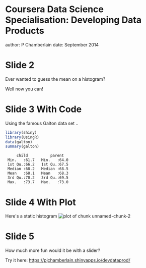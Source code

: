 Coursera Data Science Specialisation: Developing Data Products
========================================================
author: P Chamberlain
date: September 2014

Slide 2
========================================================

Ever wanted to guess the mean on a histogram?

Well now you can!

Slide 3 With Code
========================================================

Using the famous Galton data set ..

```r
library(shiny)
library(UsingR)
data(galton)
summary(galton)
```

```
     child          parent    
 Min.   :61.7   Min.   :64.0  
 1st Qu.:66.2   1st Qu.:67.5  
 Median :68.2   Median :68.5  
 Mean   :68.1   Mean   :68.3  
 3rd Qu.:70.2   3rd Qu.:69.5  
 Max.   :73.7   Max.   :73.0  
```

Slide 4 With Plot
========================================================
Here's a static histogram
![plot of chunk unnamed-chunk-2](devdataprod-figure/unnamed-chunk-2.png) 

Slide 5 
========================================================
How much more fun would it be with a slider?

Try it here:
https://pjchamberlain.shinyapps.io/devdataprod/ 
